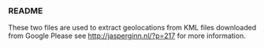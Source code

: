 ### README

These two files are used to extract geolocations from KML files downloaded from Google
Please see http://jasperginn.nl/?p=217 for more information.